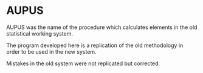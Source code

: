 # AUPUS

AUPUS was the name of the procedure which calculates elements in the
old statistical working system.

The program developed here is a replication of the old methodology in
order to be used in the new system.

Mistakes in the old system were not replicated but corrected.
